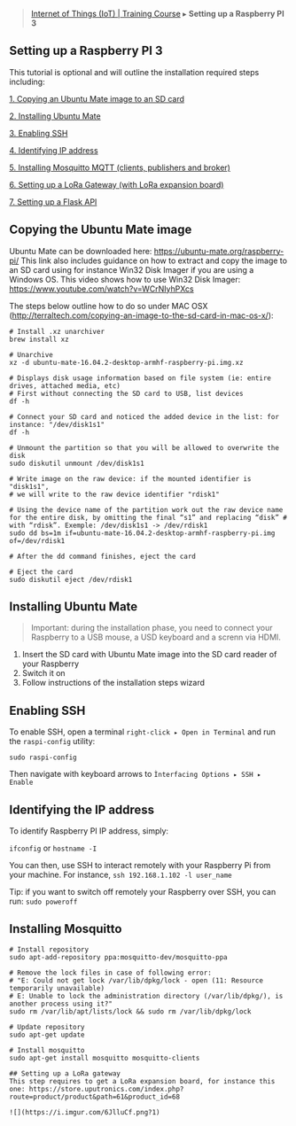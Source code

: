 
> [Internet of Things (IoT) | Training Course](setting-up-a-raspberry.md) ▸ **Setting up a Raspberry PI 3**

## Setting up a Raspberry PI 3
This tutorial is optional and will outline the installation required steps including:

[1. Copying an Ubuntu Mate image to an SD card](#copying-the-ubuntu-mate-image)

[2. Installing Ubuntu Mate](#installing-ubuntu-mate)

[3. Enabling SSH](#enabling-ssh)

[4. Identifying IP address](#identifying-the-ip-address)

[5. Installing Mosquitto MQTT (clients, publishers and broker)](#installing-mosquitto)

[6. Setting up a LoRa Gateway (with LoRa expansion board)](setting-up-a-lora-gateway)

[7. Setting up a Flask API]()

## Copying the Ubuntu Mate image

Ubuntu Mate can be downloaded here: https://ubuntu-mate.org/raspberry-pi/ This link also includes guidance on how to extract and copy the image to an SD card using for instance Win32 Disk Imager if you are using a Windows OS. This video shows how to use Win32 Disk Imager: https://www.youtube.com/watch?v=WCrNIyhPXcs

The steps below outline how to do so under MAC OSX (http://terraltech.com/copying-an-image-to-the-sd-card-in-mac-os-x/):

```console
# Install .xz unarchiver
brew install xz

# Unarchive
xz -d ubuntu-mate-16.04.2-desktop-armhf-raspberry-pi.img.xz

# Displays disk usage information based on file system (ie: entire drives, attached media, etc)
# First without connecting the SD card to USB, list devices
df -h

# Connect your SD card and noticed the added device in the list: for instance: "/dev/disk1s1"
df -h

# Unmount the partition so that you will be allowed to overwrite the disk
sudo diskutil unmount /dev/disk1s1

# Write image on the raw device: if the mounted identifier is "disk1s1", 
# we will write to the raw device identifier "rdisk1"

# Using the device name of the partition work out the raw device name for the entire disk, by omitting the final “s1” and replacing “disk” # with “rdisk”. Exemple: /dev/disk1s1 -> /dev/rdisk1
sudo dd bs=1m if=ubuntu-mate-16.04.2-desktop-armhf-raspberry-pi.img of=/dev/rdisk1

# After the dd command finishes, eject the card

# Eject the card
sudo diskutil eject /dev/rdisk1
```

## Installing Ubuntu Mate
> Important: during the installation phase, you need to connect your Raspberry to a USB mouse, a USD keyboard and a screnn via HDMI. 

1. Insert the SD card with Ubuntu Mate image into the SD card reader of your Raspberry
2. Switch it on
3. Follow instructions of the installation steps wizard

## Enabling SSH
To enable SSH, open a terminal `right-click ▸ Open in Terminal` and run the `raspi-config` utility:

`sudo raspi-config`

Then navigate with keyboard arrows to `Ìnterfacing Options ▸ SSH ▸ Enable`

## Identifying the IP address
To identify Raspberry PI IP address, simply:

`ifconfig` or `hostname -I`

You can then, use SSH to interact remotely with your Raspberry Pi from your machine. For instance, `ssh 192.168.1.102 -l user_name`

Tip: if you want to switch off remotely your Raspberry over SSH, you can run:
`sudo poweroff`

## Installing Mosquitto

```console
# Install repository
sudo apt-add-repository ppa:mosquitto-dev/mosquitto-ppa

# Remove the lock files in case of following error:
# "E: Could not get lock /var/lib/dpkg/lock - open (11: Resource temporarily unavailable)
# E: Unable to lock the administration directory (/var/lib/dpkg/), is another process using it?"
sudo rm /var/lib/apt/lists/lock && sudo rm /var/lib/dpkg/lock

# Update repository
sudo apt-get update

# Install mosquitto
sudo apt-get install mosquitto mosquitto-clients

## Setting up a LoRa gateway
This step requires to get a LoRa expansion board, for instance this one: https://store.uputronics.com/index.php?route=product/product&path=61&product_id=68

![](https://i.imgur.com/6JlluCf.png?1)
